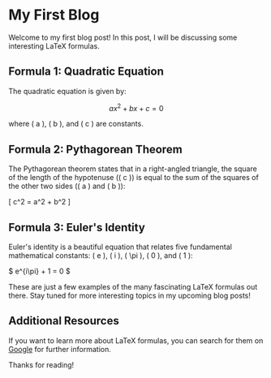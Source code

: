 # My First Blog

Welcome to my first blog post! In this post, I will be discussing some interesting LaTeX formulas.

## Formula 1: Quadratic Equation

The quadratic equation is given by:

$$ ax^2 + bx + c = 0 $$

where \( a \), \( b \), and \( c \) are constants.

## Formula 2: Pythagorean Theorem

The Pythagorean theorem states that in a right-angled triangle, the square of the length of the hypotenuse (\( c \)) is equal to the sum of the squares of the other two sides (\( a \) and \( b \)):

\[ c^2 = a^2 + b^2 \]

## Formula 3: Euler's Identity

Euler's identity is a beautiful equation that relates five fundamental mathematical constants: \( e \), \( i \), \( \pi \), \( 0 \), and \( 1 \):

$ e^{i\pi} + 1 = 0 $

These are just a few examples of the many fascinating LaTeX formulas out there. Stay tuned for more interesting topics in my upcoming blog posts!

## Additional Resources
If you want to learn more about LaTeX formulas, you can search for them on [Google](https://www.google.com) for further information.

Thanks for reading!